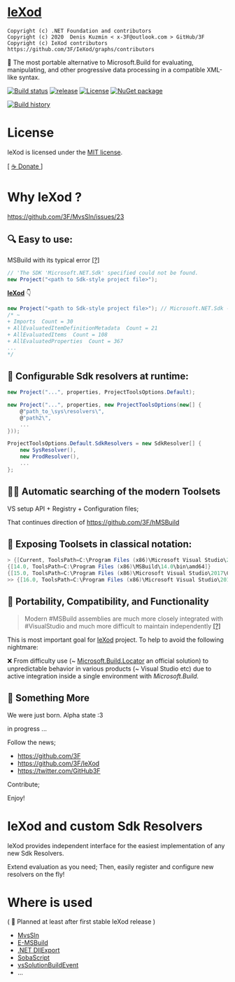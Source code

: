 # [IeXod](https://github.com/3F/IeXod)

```
Copyright (c) .NET Foundation and contributors
Copyright (c) 2020  Denis Kuzmin < x-3F@outlook.com > GitHub/3F
Copyright (c) IeXod contributors https://github.com/3F/IeXod/graphs/contributors
```

🧰 The most portable alternative to Microsoft.Build for evaluating, manipulating, and other progressive data processing in a compatible XML-like syntax.

[![Build status](https://ci.appveyor.com/api/projects/status/mclqcptonbch6jjv/branch/master?svg=true)](https://ci.appveyor.com/project/3Fs/iexod/branch/master)
[![release](https://img.shields.io/github/release/3F/IeXod.svg)](https://github.com/3F/IeXod/releases/latest)
[![License](https://img.shields.io/badge/License-MIT-74A5C2.svg)](https://github.com/3F/IeXod/blob/master/LICENSE)
[![NuGet package](https://img.shields.io/nuget/v/IeXod.svg)](https://www.nuget.org/packages/IeXod/)

[![Build history](https://buildstats.info/appveyor/chart/3Fs/iexod?buildCount=20&includeBuildsFromPullRequest=true&showStats=true)](https://ci.appveyor.com/project/3Fs/iexod/history)

# License

IeXod is licensed under the [MIT license](LICENSE).

[ [ ☕ Donate ](https://3F.github.com/Donation/) ]

# Why IeXod ?

https://github.com/3F/MvsSln/issues/23

## 🔍 Easy to use:

MSBuild with its typical error [[?]](https://github.com/3F/MvsSln/wiki/Advanced-Features#about--possible--problems)

```csharp
// 'The SDK 'Microsoft.NET.Sdk' specified could not be found.
new Project("<path to Sdk-style project file>");
```

**[IeXod](https://github.com/3F/IeXod)** 👇

```csharp
new Project("<path to Sdk-style project file>"); // Microsoft.NET.Sdk -> 
/* ~
+ Imports  Count = 30
+ AllEvaluatedItemDefinitionMetadata  Count = 21
+ AllEvaluatedItems  Count = 108
+ AllEvaluatedProperties  Count = 367
...
*/
```

## 🔧 Configurable Sdk resolvers at runtime:

```csharp
new Project("...", properties, ProjectToolsOptions.Default);

new Project("...", properties, new ProjectToolsOptions(new[] { 
    @"path_to_\sys\resolvers\", 
    @"path2\",
    ...
}));

ProjectToolsOptions.Default.SdkResolvers = new SdkResolver[] { 
    new SysResolver(), 
    new ProdResolver(),
    ...
};
```

## 🧦🎯 Automatic searching of the modern Toolsets

VS setup API + Registry + Configuration files;

That continues direction of https://github.com/3F/hMSBuild

## 🔨 Exposing Toolsets in classical notation:

```csharp
> {[Current, ToolsPath=C:\Program Files (x86)\Microsoft Visual Studio\2019\Community\MSBuild\Current\Bin\amd64]}
{[14.0, ToolsPath=C:\Program Files (x86)\MSBuild\14.0\bin\amd64]}
{[15.0, ToolsPath=C:\Program Files (x86)\Microsoft Visual Studio\2017\Community\MSBuild\15.0\Bin\amd64]}
>> {[16.0, ToolsPath=C:\Program Files (x86)\Microsoft Visual Studio\2019\Community\MSBuild\Current\Bin\amd64]}
```

## 🧰 Portability, Compatibility, and Functionality

> Modern #MSBuild assemblies are much more closely integrated with #VisualStudio and much more difficult to maintain independently [[?]](https://twitter.com/GitHub3F/status/1184170248532119552)

This is most important goal for [IeXod](https://github.com/3F/IeXod) project. To help to avoid the following nightmare: 

❌ From difficulty use (\~ [Microsoft.Build.Locator](https://www.nuget.org/packages/Microsoft.Build.Locator/) an official solution) to unpredictable behavior in various products (\~ Visual Studio etc) due to active integration inside a single environment with *Microsoft.Build.*

## 🎈 Something More

We were just born. Alpha state :3

in progress ...

Follow the news;

* https://github.com/3F
* https://github.com/3F/IeXod
* https://twitter.com/GitHub3F

Contribute;

Enjoy!

# IeXod and custom Sdk Resolvers

IeXod provides independent interface for the easiest implementation of any new Sdk Resolvers.

Extend evaluation as you need; Then, easily register and configure new resolvers on the fly!

# Where is used

( 📅 Planned at least after first stable IeXod release )

* [MvsSln](https://github.com/3F/MvsSln)
* [E-MSBuild](https://github.com/3F/E-MSBuild)
* [.NET DllExport](https://github.com/3F/DllExport)
* [SobaScript](https://github.com/3F/SobaScript)
* [vsSolutionBuildEvent](https://github.com/3F/vsSolutionBuildEvent)
* ...